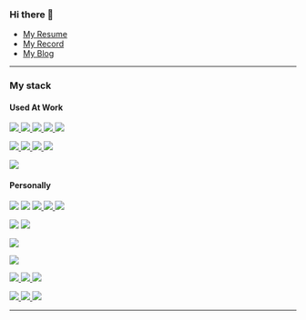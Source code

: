 ### Hi there 👋
- [My Resume](https://busy-tarantula-6ac.notion.site/bf8be605a63842b4a095f8cef2f00991)
- [My Record](https://busy-tarantula-6ac.notion.site/Study-Log-096739f4caa44da4954de39b9fd0d299)
- [My Blog](https://medium.com/@jgchk4814)
---

### My stack<br>

#### Used At Work
[![](https://img.shields.io/badge/php-5-blue?logo=php) ](https://www.php.net/)
[![](https://img.shields.io/badge/codeigniter-3-blue?logo=codeigniter) ](https://codeigniter.com/userguide3/#)
[![](https://img.shields.io/badge/java-8-blue?logo=java) ](https://www.java.com/ko/)
[![](https://img.shields.io/badge/spring-4.3.8.RELEASE-blue?logo=spring) ](https://spring.io)
[![](https://img.shields.io/badge/mybatis-3.2.3-blue?logo=mybatis) ](https://mybatis.org/mybatis-3/)

[![](https://img.shields.io/badge/javascript-black?logo=javascript) ](https://mybatis.org/mybatis-3/)
[![](https://img.shields.io/badge/angularJS-black?logo=angularjs) ](https://angularjs.org/)
[![](https://img.shields.io/badge/html-black?logo=html5) ](https://www.w3.org/)
[![](https://img.shields.io/badge/css-black?logo=css3) ](https://www.w3.org/TR/CSS/#css)

[![](https://img.shields.io/badge/mysql-5.7-pink?logo=mysql)](https://dev.mysql.com)

#### Personally
[![](https://img.shields.io/badge/koltin-1.9.0-green?logo=kotlin)](https://kotlinlang.org/docs/whatsnew19.html)
[![](https://img.shields.io/badge/kotlin_jdsl-2.2.1.RELEASE-green?link=https://github.com/line/kotlin-jdsl)](https://github.com/line/kotlin-jdsl/releases/tag/2.2.1.RELEASE)
[![](https://img.shields.io/badge/spring%20boot-3.1.0-green?logo=springboot) ](https://spring.io/blog/2023/05/18/spring-boot-3-1-0-available-now)
[![](https://img.shields.io/badge/spring_data_jpa-3.1.0-green) ](https://jakarta.ee/specifications/persistence/3.1/)
[![](https://img.shields.io/badge/Spring%20Security-6.1.0-green?logo=springsecurity)](https://kotlinlang.org/docs/whatsnew19.html)

[![](https://img.shields.io/badge/python-3.8.10-beige?logo=python)](https://www.python.org/)
[![](https://img.shields.io/badge/fastapi-0.92.0-beige?logo=fastapi)](https://fastapi.tiangolo.com/ko/)

[![](https://img.shields.io/badge/vue.js-3-yellow?logo=vuedotjs)](https://vuejs.org/)

[![](https://img.shields.io/badge/redis-7.0.12-red?logo=redis)](https://github.com/redis/redis/releases/tag/7.0.12)

[![](https://img.shields.io/badge/docker-20.10.24-white?logo=docker) ](https://www.docker.com/)
[![](https://img.shields.io/badge/nginx-1.25.1-white?logo=nginx) ](https://www.nginx.com/)
[![](https://img.shields.io/badge/github_actions-white?logo=githubactions) ](https://docs.github.com/ko/actions)

[![](https://img.shields.io/badge/amazon_ec2-gray?logo=amazonec2) ](https://aws.amazon.com/ko/ec2/)
[![](https://img.shields.io/badge/amazon_s3-gray?logo=amazons3) ](https://aws.amazon.com/ko/s3/)
[![](https://img.shields.io/badge/amazon_rds-gray?logo=amazonrds) ](https://aws.amazon.com/ko/rds/)

---

<!--
**hunkicho/hunkicho** is a ✨ _special_ ✨ repository because its `README.md` (this file) appears on your GitHub profile.

Here are some ideas to get you started:

- 🔭 I’m currently working on ...
- 🌱 I’m currently learning ...
- 👯 I’m looking to collaborate on ...
- 🤔 I’m looking for help with ...
- 💬 Ask me about ...
- 📫 How to reach me: ...
- 😄 Pronouns: ...
- ⚡ Fun fact: ...
-->
